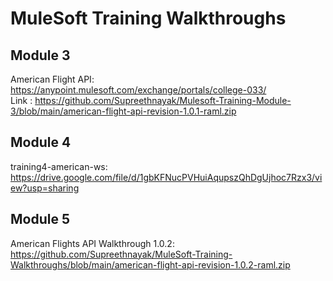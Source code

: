 # MuleSoft Training Walkthroughs

## Module 3
American Flight API: https://anypoint.mulesoft.com/exchange/portals/college-033/ <br>
Link : https://github.com/Supreethnayak/Mulesoft-Training-Module-3/blob/main/american-flight-api-revision-1.0.1-raml.zip

## Module 4
training4-american-ws: https://drive.google.com/file/d/1gbKFNucPVHuiAqupszQhDgUjhoc7Rzx3/view?usp=sharing

## Module 5
American Flights API Walkthrough 1.0.2: https://github.com/Supreethnayak/MuleSoft-Training-Walkthroughs/blob/main/american-flight-api-revision-1.0.2-raml.zip
